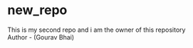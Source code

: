 # new_repo
This is my second repo
and i am the owner of this repository
<br>
Author - (Gourav Bhai)
